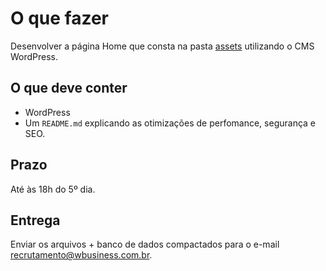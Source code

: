 # O que fazer

Desenvolver a página Home que consta na pasta [assets](https://github.com/agenciaWBusiness/Teste-Wordpress) utilizando o CMS WordPress.

## O que deve conter

* WordPress
* Um `README.md` explicando as otimizações de perfomance, segurança e SEO.

## Prazo

Até às 18h do 5º dia.

## Entrega

Enviar os arquivos + banco de dados compactados para o e-mail [recrutamento@wbusiness.com.br](mailto:recrutamento@wbusiness.com.br).
